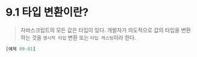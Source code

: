 # 9.1 타입 변환이란?

> 자바스크립트의 모든 값은 타입이 있다. 개발자가 의도적으로 값의 타입을 변환하는 것을 `명시적 타입` 변환 또는 `타입 캐스팅`이라 한다.

```jsx
[예제 09-01]
```
